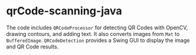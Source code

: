 # qrCode-scanning-java
The code includes `QRCodeProcessor` for detecting QR Codes with OpenCV, drawing contours, and adding text. It also converts images from `Mat` to `BufferedImage`. `QRCodeDetection` provides a Swing GUI to display the image and QR Code results.
